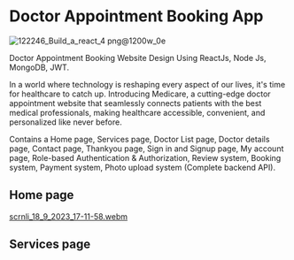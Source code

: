 # Doctor Appointment Booking App 
![122246_Build_a_react_4 png@1200w_0e](https://github.com/josuecross/website-with-node-Express/assets/85675115/152dc666-e6ef-40f9-b887-22680714ebe3)

Doctor Appointment Booking Website Design Using ReactJs, Node Js, MongoDB, JWT. 

In a world where technology is reshaping every aspect of our lives, it's time for healthcare to catch up. Introducing Medicare, a cutting-edge doctor appointment website that seamlessly connects patients with the best medical professionals, making healthcare accessible, convenient, and personalized like never before. 

Contains a Home page, Services page, Doctor List page, Doctor details page, Contact page, Thankyou page, Sign in and Signup page, My account page, Role-based Authentication & Authorization, Review system, Booking system, Payment system, Photo upload system (Complete backend API).

## Home page

[scrnli_18_9_2023_17-11-58.webm](https://github.com/josuecross/website-with-node-Express/assets/85675115/35745273-bb89-4dc6-af87-9754c9bdb37f)

## Services page

